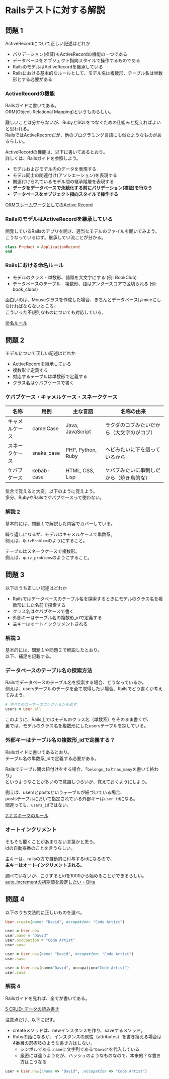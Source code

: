 # Railsテストに対する解説

## 問題 1

ActiveRecordについて正しい記述はどれか

- バリデーション(検証)もActiveRecordの機能の一つである
- データベースをオブジェクト指向スタイルで操作するものである
- RailsのモデルはActiveRecordを継承している
- Railsにおける基本的なルールとして、モデル名は複数形、テーブル名は単数形とする必要がある

### ActiveRecordの機能

Railsガイドに書いてある。  
ORM(Object-Relational Mapping)というものらしい。  

難しいことは分からないが、RubyとSQLをつなぐための仕組みと捉えればよいと思われる。  
RailsではActiveRecordだが、他のプログラミング言語にも似たようなものがあるらしい。  

ActiveRecordの機能は、以下に書いてあるとおり。  
詳しくは、Railsガイドを参照しよう。  

- モデルおよびモデル内のデータを表現する
- モデル同士の関連付け(アソシエーション)を表現する
- 関連付けられているモデル間の継承階層を表現する
- **データをデータベースで永続化する前にバリデーション(検証)を行なう**
- **データベースをオブジェクト指向スタイルで操作する**

[ORMフレームワークとしてのActive Record](https://railsguides.jp/active_record_basics.html#orm%E3%83%95%E3%83%AC%E3%83%BC%E3%83%A0%E3%83%AF%E3%83%BC%E3%82%AF%E3%81%A8%E3%81%97%E3%81%A6%E3%81%AEactive-record)  

### RailsのモデルはActiveRecordを継承している

開発しているRailsのアプリを開き、適当なモデルのファイルを開いてみよう。  
こうなっているはず。継承してい流ことが分かる。  

```rb
class Product < ApplicationRecord
end
```

### Railsにおける命名ルール

- モデルのクラス - 単数形、語頭を大文字にする (例: BookClub)
- データベースのテーブル - 複数形、語はアンダースコアで区切られる (例: book_clubs)

面白いのは、Mouseクラスを作成した場合、きちんとデータベースはmiceにしなければならないところ。  
こういった不規則なものについても対応している。  

[命名ルール](https://railsguides.jp/active_record_basics.html#%E5%91%BD%E5%90%8D%E3%83%AB%E3%83%BC%E3%83%AB)  

## 問題 2

モデルについて正しい記述はどれか

- ActiveRecordを継承している
- 複数形で定義する
- 対応するテーブルは単数形で定義する
- クラス名はケバブケースで書く

### ケバブケース・キャメルケース・スネークケース

| 名称         | 用例       | 主な言語                |                名称の由来                |
| ----------- | ---------- | --------------------- | --------------------------------------- |
| キャメルケース | camelCase  | Java, JavaScript      |   ラクダのコブみたいだから（大文字のがコブ）   |
| スネークケース | snake_case | PHP, Python, Ruby     |   ヘビみたいに下を這っているから             |
| ケバブケース  | kebab-case | HTML, CSS, Lisp       |    ケバブみたいに串刺しだから（焼き鳥的な）    |

気合で覚えると大変。以下のように覚えよう。  
多分、RubyやRailsでケバブケースって使わない。  

### 解説 2

基本的には、問題１で解説した内容でカバーしている。  

繰り返しになるが、モデルはキャメルケースで単数系。  
例えば、`QuizProblem`のようにすること。  

テーブルはスネークケースで複数形。  
例えば、`quiz_problems`のようにすること。  

## 問題 3

以下のうち正しい記述はどれか

- Railsではデータベースのテーブル名を探索するときにモデルのクラス名を複数形にした名前で探索する
- クラス名はケバブケースで書く
- 外部キーはテーブル名の複数形_idで定義する
- 主キーはオートインクリメントされる

### 解説 3

基本的には、問題１や問題２で解説したとおり。  
以下、補足を記載する。  

### データベースのテーブル名の探索方法

Railsでデータベースのテーブル名を探索する場合、どうなっているか。  
例えば、usersテーブルのデータを全て取得したい場合、Railsでどう書くか考えてみよう。  

```rb
# すべてのユーザーのコレクションを返す
users = User.all
```

このように、Rails上ではモデルのクラス名（単数系）をそのまま書くが、  
裏では、モデルのクラス名を複数形にしたusersテーブルを探している。  

### 外部キーはテーブル名の複数形_idで定義する？

Railsガイドに書いてあるとおり。  
テーブル名の単数系_idで定義する必要がある。  

Railsでテーブル間の紐付けをする場合、「`belongs_to`と`has_many`を書いて終わり」  
というようなことが多いので意識しづらいが、覚えておくようにしよう。  

例えば、usersとpostsというテーブルが紐づいている場合、  
postsテーブルにおいて指定されている外部キーは`user_id`になる。  
間違っても、`users_id`ではない。  

[2.2 スキーマのルール](https://railsguides.jp/active_record_basics.html#%E3%82%B9%E3%82%AD%E3%83%BC%E3%83%9E%E3%81%AE%E3%83%AB%E3%83%BC%E3%83%AB)  

### オートインクリメント

そもそも聞くことがあまりない言葉かと思う。  
idの自動採番のことを言うらしい。  

主キーは、railsの方で自動的に付与するidになるので、  
**主キーはオートインクリメントされる。**

調べていないが、こうするとidを1000から始めることができるらしい。  
[auto\_incrementの初期値を設定したい \- Qiita](https://qiita.com/w-tdon/items/fd147120eebf3cc22edd)  

## 問題 4

以下のうち文法的に正しいものを選べ。  

```rb
User.create(name: "David", occupation: "Code Artist")
```

```rb
user = User.new
user.name = "David"
user.occupation = "Code Artist"
user.save
```

```rb
user = User.new(name: "David", occupation: "Code Artist")
user.save
```

```rb
user = User.new(name="David", occupation="Code Artist")
user.save
```

### 解説 4

Railsガイドを見れば、全てが書いてある。  

[5 CRUD: データの読み書き](https://railsguides.jp/active_record_basics.html#crud-%E3%83%87%E3%83%BC%E3%82%BF%E3%81%AE%E8%AA%AD%E3%81%BF%E6%9B%B8%E3%81%8D)  

注意点だけ、以下に記す。  

- createメソッドは、newインスタンスを作り、saveするメソッド。  
- Rubyの話になるが、インスタンスの属性（attributes）を書き換える場合は4番目の選択肢のような書き方はしない。  
  - シンボルである`:name`に文字列である`"David"`を代入している
  - 厳密には違うようだが、ハッシュのようなものなので、本来的？な書き方はこうなる

```rb
user = User.new(:name => "David", :occupation => "Code Artist")
```
